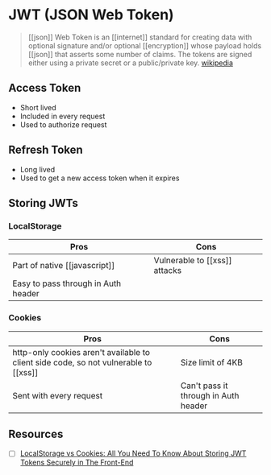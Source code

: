 # JWT (JSON Web Token)

> [[json]] Web Token is an [[internet]] standard for creating data with optional signature and/or optional [[encryption]] whose payload holds [[json]] that asserts some number of claims. The tokens are signed either using a private secret or a public/private key. [wikipedia][1]

## Access Token

- Short lived
- Included in every request
- Used to authorize request

## Refresh Token

- Long lived
- Used to get a new access token when it expires

## Storing JWTs

### LocalStorage

| Pros                                | Cons                          |
| ----------------------------------- | ----------------------------- |
| Part of native [[javascript]]       | Vulnerable to [[xss]] attacks |
| Easy to pass through in Auth header |                               |

### Cookies

| Pros                                                                                 | Cons                                 |
| ------------------------------------------------------------------------------------ | ------------------------------------ |
| http-only cookies aren't available to client side code, so not vulnerable to [[xss]] | Size limit of 4KB                    |
| Sent with every request                                                              | Can't pass it through in Auth header |

## Resources

- [ ] [LocalStorage vs Cookies: All You Need To Know About Storing JWT Tokens Securely in The Front-End](https://dev.to/cotter/localstorage-vs-cookies-all-you-need-to-know-about-storing-jwt-tokens-securely-in-the-front-end-15id)

[1]: https://en.wikipedia.org/wiki/JSON_Web_Token

